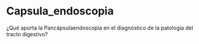 # Capsula_endoscopia
¿Qué aporta la Pancápsulaendoscopia en el diagnóstico de la patología del tracto digestivo?
